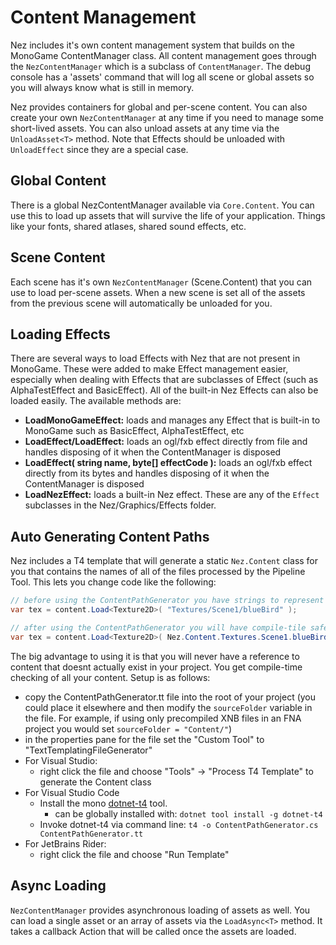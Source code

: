 Content Management
==========
Nez includes it's own content management system that builds on the MonoGame ContentManager class. All content management goes through the `NezContentManager` which is a subclass of `ContentManager`. The debug console has a 'assets' command that will log all scene or global assets so you will always know what is still in memory.

Nez provides containers for global and per-scene content. You can also create your own `NezContentManager` at any time if you need to manage some short-lived assets. You can also unload assets at any time via the `UnloadAsset<T>` method. Note that Effects should be unloaded with `UnloadEffect` since they are a special case.


## Global Content
There is a global NezContentManager available via `Core.Content`. You can use this to load up assets that will survive the life of your application. Things like your fonts, shared atlases, shared sound effects, etc.


## Scene Content
Each scene has it's own `NezContentManager` (Scene.Content) that you can use to load per-scene assets. When a new scene is set all of the assets from the previous scene will automatically be unloaded for you.



## Loading Effects
There are several ways to load Effects with Nez that are not present in MonoGame. These were added to make Effect management easier, especially when dealing with Effects that are subclasses of Effect (such as AlphaTestEffect and BasicEffect). All of the built-in Nez Effects can also be loaded easily. The available methods are:

- **LoadMonoGameEffect<T>:** loads and manages any Effect that is built-in to MonoGame such as BasicEffect, AlphaTestEffect, etc
- **LoadEffect/LoadEffect<T>:** loads an ogl/fxb effect directly from file and handles disposing of it when the ContentManager is disposed
- **LoadEffect<T>( string name, byte[] effectCode ):** loads an ogl/fxb effect directly from its bytes and handles disposing of it when the ContentManager is disposed
- **LoadNezEffect:** loads a built-in Nez effect. These are any of the `Effect` subclasses in the Nez/Graphics/Effects folder.



## Auto Generating Content Paths
Nez includes a T4 template that will generate a static `Nez.Content` class for you that contains the names of all of the files processed by the Pipeline Tool. This lets you change code like the following:

```csharp
// before using the ContentPathGenerator you have strings to represent your content
var tex = content.Load<Texture2D>( "Textures/Scene1/blueBird" );

// after using the ContentPathGenerator you will have compile-tile safety for your content
var tex = content.Load<Texture2D>( Nez.Content.Textures.Scene1.blueBird );
```

The big advantage to using it is that you will never have a reference to content that doesnt actually exist in your project. You get compile-time checking of all your content. Setup is as follows:

- copy the ContentPathGenerator.tt file into the root of your project (you could place it elsewhere and then modify the `sourceFolder` variable in the file. For example, if using only precompiled XNB files in an FNA project you would set `sourceFolder = "Content/"`)
- in the properties pane for the file set the "Custom Tool" to "TextTemplatingFileGenerator"
- For Visual Studio:   
   - right click the file and choose "Tools" -> "Process T4 Template" to generate the Content class
- For Visual Studio Code
   - Install the mono [dotnet-t4](https://github.com/mono/t4) tool.
	  - can be globally installed with: ```dotnet tool install -g dotnet-t4```
   - Invoke dotnet-t4 via command line: ```t4 -o ContentPathGenerator.cs ContentPathGenerator.tt```
- For JetBrains Rider:
   - right click the file and choose "Run Template"



## Async Loading
`NezContentManager` provides asynchronous loading of assets as well. You can load a single asset or an array of assets via the `LoadAsync<T>` method. It takes a callback Action that will be called once the assets are loaded.
